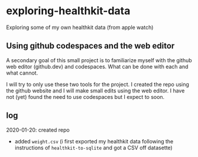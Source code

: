 # exploring-healthkit-data
Exploring some of my own healthkit data (from apple watch)

## Using github codespaces and the web editor
A secondary goal of this small project is to familiarize myself with the github web editor (github.dev) and codespaces. 
What can be done with each and what cannot. 

I will try to only use these two tools for the project. I created the repo using the github website and I will make small edits using the web editor. I have not (yet) found the need to use codespaces but I expect to soon.

## log
2020-01-20: created repo
- added `weight.csv` (i first exported my healthkit data following the instructions of `healthkit-to-sqlite` and got a CSV off datasette)
